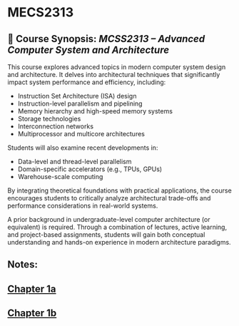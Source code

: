 # MECS2313
## 📘 Course Synopsis: *MCSS2313 – Advanced Computer System and Architecture*

This course explores advanced topics in modern computer system design and architecture. It delves into architectural techniques that significantly impact system performance and efficiency, including:

- Instruction Set Architecture (ISA) design  
- Instruction-level parallelism and pipelining  
- Memory hierarchy and high-speed memory systems  
- Storage technologies  
- Interconnection networks  
- Multiprocessor and multicore architectures  

Students will also examine recent developments in:

- Data-level and thread-level parallelism  
- Domain-specific accelerators (e.g., TPUs, GPUs)  
- Warehouse-scale computing  

By integrating theoretical foundations with practical applications, the course encourages students to critically analyze architectural trade-offs and performance considerations in real-world systems.

A prior background in undergraduate-level computer architecture (or equivalent) is required. Through a combination of lectures, active learning, and project-based assignments, students will gain both conceptual understanding and hands-on experience in modern architecture paradigms.

## Notes: 
## [Chapter 1a](fund_quant_design.md)
## [Chapter 1b](benchmarks.md)
